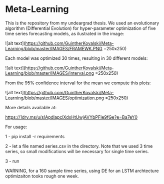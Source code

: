 # Meta-Learning
This is the repository from my undeargrad thesis.
We used an evolutionary algorithm (Differential Evolution) for hyper-parameter optimization of five time series forecasting models, as ilustrated in the image:

![alt text](https://github.com/GuintherKovalski/Meta-Learning/blob/master/IMAGES/FRAMEWK.PNG =250x250)

Each model was optimized 30 times, resulting in 30 different models:

![alt text](https://github.com/GuintherKovalski/Meta-Learning/blob/master/IMAGES/interval.png =250x250)

From the 95% confidence interval for the mean we compute this plots:

![alt text](https://github.com/GuintherKovalski/Meta-Learning/blob/master/IMAGES/optimization.png =250x250)

More details available at:

https://1drv.ms/u/s!ApdlapclXdxHtUwjAVYbPFle9fGe?e=Ba7eY0

For usage: 

1 - pip install -r requirements

2 - let a file named series.csv in the directory. Note that we used 3 time series, so small modifications will be necessary for single time series. 

3 - run

WARNING, for a 160 sample time series, using DE for an LSTM archtecture optimizaiton tooks rough one week. 





